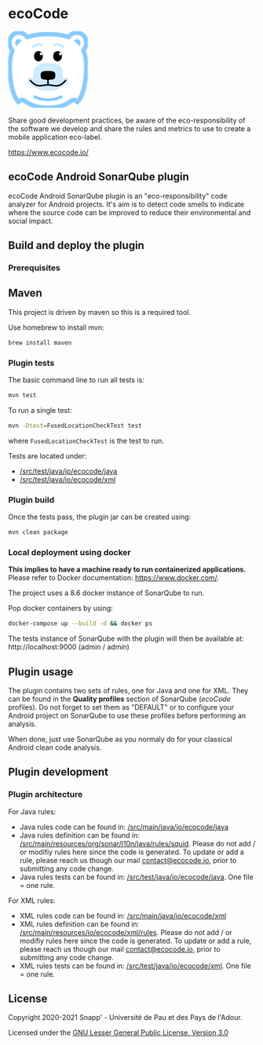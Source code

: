 # ecoCode

![Creed](images/creed-4-sur-5.png)

Share good development practices, be aware of the eco-responsibility of the software we develop and share the rules and metrics to use
to create a mobile application eco-label.

https://www.ecocode.io/

## ecoCode Android SonarQube plugin

ecoCode Android SonarQube plugin is an "eco-responsibility" code analyzer for Android projects. It's aim is to detect code smells to
indicate where the source code can be improved to reduce their environmental and social impact.

## Build and deploy the plugin

### Prerequisites

## Maven

This project is driven by maven so this is a required tool.

Use homebrew to install mvn:

```sh
brew install maven
```

### Plugin tests

The basic command line to run all tests is:

```sh
mvn test
```

To run a single test:

```sh
mvn -Dtest=FusedLocationCheckTest test
```

where `FusedLocationCheckTest` is the test to run.

Tests are located under:

- [/src/test/java/io/ecocode/java](/src/test/java/io/ecocode/java)
- [/src/test/java/io/ecocode/xml](/src/test/java/io/ecocode/xml)

### Plugin build

Once the tests pass, the plugin jar can be created using:

```sh
mvn clean package
```

### Local deployment using docker

**This implies to have a machine ready to run containerized applications.** Please refer to Docker documentation: https://www.docker.com/.

The project uses a 8.6 docker instance of SonarQube to run.

Pop docker containers by using:

```sh
docker-compose up --build -d && docker ps
```

The tests instance of SonarQube with the plugin will then be available at: http://localhost:9000  (admin / admin)

## Plugin usage

The plugin contains two sets of rules, one for Java and one for XML. They can be found in the **Quality profiles** section of
SonarQube (*ecoCode* profiles).
Do not forget to set them as "DEFAULT" or to configure your Android project on SonarQube to use these profiles before performing an
analysis.

When done, just use SonarQube as you normaly do for your classical Android clean code analysis.

## Plugin development

### Plugin architecture

For Java rules:

- Java rules code can be found in: [/src/main/java/io/ecocode/java](/src/main/java/io/ecocode/java)
- Java rules definition can be found in: [/src/main/resources/org/sonar/l10n/java/rules/squid](/src/main/resources/org/sonar/l10n/java/rules/squid).
  Please do not add / or modifiy rules here since the code is generated. To update or add a rule, please reach us though our mail
  <contact@ecocode.io>, prior to submitting any code change.
- Java rules tests can be found in: [/src/test/java/io/ecocode/java](/src/test/java/io/ecocode/java). One file = one rule.

For XML rules:

- XML rules code can be found in: [/src/main/java/io/ecocode/xml](/src/main/java/io/ecocode/xml)
- XML rules definition can be found in: [/src/main/resources/io/ecocode/xml/rules](/src/main/resources/io/ecocode/xml/rules).
  Please do not add / or modifiy rules here since the code is generated. To update or add a rule, please reach us though our mail
  <contact@ecocode.io>, prior to submitting any code change.
- XML rules tests can be found in: [/src/test/java/io/ecocode/xml](/src/test/java/io/ecocode/xml). One file = one rule.

## License

Copyright 2020-2021 Snapp' - Université de Pau et des Pays de l'Adour.

Licensed under the [GNU Lesser General Public License, Version 3.0](https://www.gnu.org/licenses/lgpl.txt)
